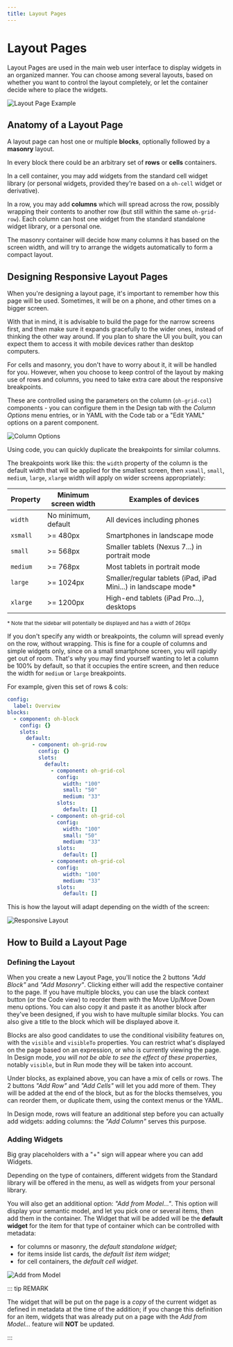 ```yaml
---
title: Layout Pages
---
```


# Layout Pages

Layout Pages are used in the main web user interface to display widgets in an organized manner.
You can choose among several layouts, based on whether you want to control the layout completely, or let the container decide where to place the widgets.

![Layout Page Example](./images/layout_example.png)

## Anatomy of a Layout Page

A layout page can host one or multiple **blocks**, optionally followed by a **masonry** layout.

In every block there could be an arbitrary set of **rows** or **cells** containers.

In a cell container, you may add widgets from the standard cell widget library (or personal widgets, provided they're based on a `oh-cell` widget or derivative).

In a row, you may add **columns** which will spread across the row, possibly wrapping their contents to another row (but still within the same `oh-grid-row`).
Each column can host one widget from the standard standalone widget library, or a personal one.

The masonry container will decide how many columns it has based on the screen width, and will try to arrange the widgets automatically to form a compact layout.

## Designing Responsive Layout Pages

When you're designing a layout page, it's important to remember how this page will be used.
Sometimes, it will be on a phone, and other times on a bigger screen.

With that in mind, it is advisable to build the page for the narrow screens first, and then make sure it expands gracefully to the wider ones, instead of thinking the other way around. If you plan to share the UI you built, you can expect them to access it with mobile devices rather than desktop computers.

For cells and masonry, you don't have to worry about it, it will be handled for you. However, when you choose to keep control of the layout by making use of rows and columns, you need to take extra care about the responsive breakpoints.

These are controlled using the parameters on the column (`oh-grid-col`) components - you can configure them in the Design tab with the *Column Options* menu entries, or in YAML with the Code tab or a "Edit YAML" options on a parent component.

![Column Options](./images/responsive1.png)

Using code, you can quickly duplicate the breakpoints for similar columns.

The breakpoints work like this: the `width` property of the column is the default width that will be applied for the smallest screen, then `xsmall`, `small`, `medium`, `large`, `xlarge` width will apply on wider screens appropriately:

| Property | Minimum screen width | Examples of devices |
|----------|----------------------|---------------------|
| `width` | No minimum, default | All devices including phones |
| `xsmall` | >= 480px | Smartphones in landscape mode |
| `small` | >= 568px | Smaller tablets (Nexus 7...) in portrait mode |
| `medium` | >= 768px | Most tablets in portrait mode |
| `large` | >= 1024px | Smaller/regular tablets (iPad, iPad Mini...) in landscape mode* |
| `xlarge` | >= 1200px | High-end tablets (iPad Pro...), desktops |

<footnote><small>* Note that the sidebar will potentially be displayed and has a width of 260px</small></footnote>

If you don't specify any width or breakpoints, the column will spread evenly on the row, without wrapping. This is fine for a couple of columns and simple widgets only, since on a small smartphone screen, you will rapidly get out of room.
That's why you may find yourself wanting to let a column be 100% by default, so that it occupies the entire screen, and then reduce the width for `medium` or `large` breakpoints.

For example, given this set of rows & cols:

```yaml
config:
  label: Overview
blocks:
  - component: oh-block
    config: {}
    slots:
      default:
        - component: oh-grid-row
          config: {}
          slots:
            default:
              - component: oh-grid-col
                config:
                  width: "100"
                  small: "50"
                  medium: "33"
                slots:
                  default: []
              - component: oh-grid-col
                config:
                  width: "100"
                  small: "50"
                  medium: "33"
                slots:
                  default: []
              - component: oh-grid-col
                config:
                  width: "100"
                  medium: "33"
                slots:
                  default: []
```

This is how the layout will adapt depending on the width of the screen:

![Responsive Layout](./images/responsive2.gif)


## How to Build a Layout Page

### Defining the Layout

When you create a new Layout Page, you'll notice the 2 buttons *"Add Block"* and *"Add Masonry"*.
Clicking either will add the respective container to the page.
If you have multiple blocks, you can use the black context button (or the Code view) to reorder them with the Move Up/Move Down menu options.
You can also copy it and paste it as another block after they've been designed, if you wish to have multuple similar blocks.
You can also give a title to the block which will be displayed above it.

Blocks are also good candidates to use the conditional visibility features on, with the `visible` and `visibleTo` properties.
You can restrict what's displayed on the page based on an expression, or who is currently viewing the page.
In Design mode, _you will not be able to see the effect of these properties_, notably `visible`, but in Run mode they will be taken into account.

Under blocks, as explained above, you can have a mix of cells or rows. The 2 buttons *"Add Row"* and *"Add Cells"* will let you add more of them.
They will be added at the end of the block, but as for the blocks themselves, you can reorder them, or duplicate them, using the context menus or the YAML.

In Design mode, rows will feature an additional step before you can actually add widgets: adding columns: the *"Add Column"* serves this purpose.

### Adding Widgets

Big gray placeholders with a "+" sign will appear where you can add Widgets.

Depending on the type of containers, different widgets from the Standard library will be offered in the menu, as well as widgets from your personal library.

You will also get an additional option: *"Add from Model..."*. This option will display your semantic model, and let you pick one or several items, then add them in the container. The Widget that will be added will be the **default widget** for the item for that type of container which can be controlled with metadata:

- for columns or masonry, the _default standalone widget_;
- for items inside list cards, the _default list item widget_;
- for cell containers, the _default cell widget_.

![Add from Model](./images/add_from_model.png)

::: tip REMARK

The widget that will be put on the page is a _copy_ of the current widget as defined in metadata at the time of the addition; if you change this definition for an  item, widgets that was already put on a page with the _Add from Model..._ feature will **NOT** be updated.

:::
